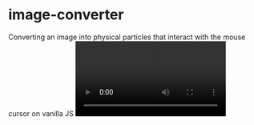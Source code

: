 # image-converter

Converting an image into physical particles that interact with the mouse cursor on vanilla JS
![Alt Text](/.README_files/example.mp4)